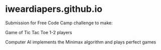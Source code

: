 # iweardiapers.github.io
Submission for Free Code Camp challenge to make:

Game of Tic Tac Toe
1-2 players

Computer AI implements the Minimax algorithm and plays perfect games